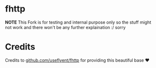 # fhttp 

**NOTE**
This Fork is for testing and internal purpose only so the stuff might not work and there won't be any further explaination :/ sorry

# Credits
Credits to [github.com/useflyent/fhttp](https://github.com/useflyent/fhttp) for providing this beautiful base ❤️